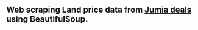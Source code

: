 ## Web scraping Land price data from [Jumia deals](https://www.jumia.cm/en/land-plots) using BeautifulSoup.<br><hb>
